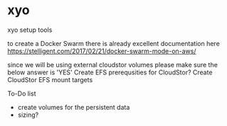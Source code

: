 # xyo
xyo setup tools

to create a Docker Swarm there is already excellent documentation here
https://stelligent.com/2017/02/21/docker-swarm-mode-on-aws/

since we will be using external cloudstor volumes please make sure the below answer is 'YES'
Create EFS prerequsities for CloudStor?
Create CloudStor EFS mount targets

To-Do list

- create volumes for the persistent data
- sizing?
